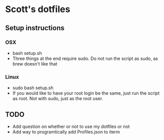 # Scott's dotfiles

## Setup instructions
### OSX
- bash setup.sh 
- Three things at the end require sudo. Do not run the script as sudo, as brew doesn't like that
### Linux
- sudo bash setup.sh
- If you would like to have your root login be the same, just run the script as root. Not with sudo, just as the root user.

## TODO
- Add question on whether or not to use my dotfiles or not
- Add way to programtically add Profiles.json to iterm
